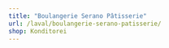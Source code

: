 ```yaml
---
title: "Boulangerie Serano Pâtisserie"
url: /laval/boulangerie-serano-patisserie/
shop: Konditorei
---
```

